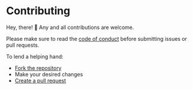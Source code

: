 # Contributing

[code-of-conduct]: CODE_OF_CONDUCT.md

Hey, there! 👋 Any and all contributions are welcome.

Please make sure to read the [code of conduct][code-of-conduct] before submitting issues or pull requests.

To lend a helping hand:

* [Fork the repository](https://help.github.com/articles/fork-a-repo/)
* Make your desired changes
* [Create a pull request](https://help.github.com/articles/creating-a-pull-request/)
